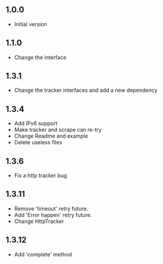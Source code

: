 ## 1.0.0

- Initial version

## 1.1.0

- Change the interface

## 1.3.1

- Change the tracker interfaces and add a new dependency

## 1.3.4
- Add IPv6 support
- Make tracker and scrape can re-try
- Change Readme and example
- Delete useless files

## 1.3.6
- Fix a http tracker bug

## 1.3.11
- Remove 'timeout' retry future.
- Add 'Error happen' retry future.
- Change HttpTracker

## 1.3.12
- Add 'complete' method